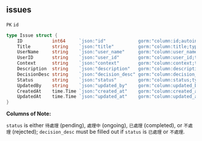 ## issues

`PK` `id`

```go
type Issue struct {
	ID           int64     `json:"id"            gorm:"column:id;autoincrement;primaryKey"`
	Title        string    `json:"title"         gorm:"column:title;type:varchar;not null"`
	UserName     string    `json:"user_name"     gorm:"column:user_name;type:varchar;not null"`
	UserID       string    `json:"user_id"       gorm:"column:user_id;type:varchar;not null"`
	Context      string    `json:"context"       gorm:"column:context;type:text"`
	Description  string    `json:"description"   gorm:"column:description;type:text;not null"`
	DecisionDesc string    `json:"decision_desc" gorm:"column:decision_desc;type:text"`
	Status       string    `json:"status"        gorm:"column:status;type:varchar;not null"`
	UpdatedBy    string    `json:"updated_by"    gorm:"column:updated_by;type:varchar;not null"`
	CreatedAt    time.Time `json:"created_at"    gorm:"column:created_at;type:timestamp with time zone;not null"`
	UpdatedAt    time.Time `json:"updated_at"    gorm:"column:updated_at;type:timestamp with time zone;not null"`
}
```

**Columns of Note:**

`status` is either `待處理` (pending), `處理中` (ongoing), `已處理` (completed), or `不處理` (rejected); `decision_desc` must be filled out if `status` is `已處理` or `不處理`.
